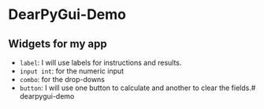 # DearPyGui-Demo
## Widgets for my app
* `label`: I will use labels for instructions and results.
* `input int`: for the numeric input
* `combo`: for the drop-downs
* `button`: I will use one button to calculate and another to clear the fields.# dearpygui-demo

